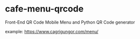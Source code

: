# cafe-menu-qrcode
Front-End QR Code Mobile Menu and Python QR Code generator


example: https://www.cagrigungor.com/menu/ 
